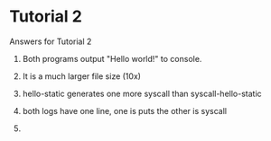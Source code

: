# Tutorial 2

Answers for Tutorial 2

1. Both programs output "Hello world!" to console. 

2. It is a much larger file size (10x)

3. hello-static generates one more syscall than syscall-hello-static

4. both logs have one line, one is puts the other is syscall

5. 